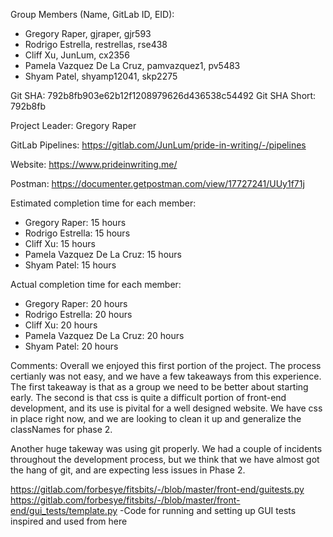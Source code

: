 Group Members (Name, GitLab ID, EID):
- Gregory Raper,                gjraper,          gjr593
- Rodrigo Estrella,             restrellas,       rse438
- Cliff Xu,                     JunLum,           cx2356
- Pamela Vazquez De La Cruz,    pamvazquez1,      pv5483
- Shyam Patel,                  shyamp12041,      skp2275

Git SHA: 792b8fb903e62b12f1208979626d436538c54492
Git SHA Short: 792b8fb

Project Leader: Gregory Raper

GitLab Pipelines: https://gitlab.com/JunLum/pride-in-writing/-/pipelines

Website: https://www.prideinwriting.me/

Postman: https://documenter.getpostman.com/view/17727241/UUy1f71j

Estimated completion time for each member:
- Gregory Raper:               15 hours
- Rodrigo Estrella:            15 hours
- Cliff Xu:                    15 hours
- Pamela Vazquez De La Cruz:   15 hours
- Shyam Patel:                 15 hours

Actual completion time for each member:
- Gregory Raper:               20 hours
- Rodrigo Estrella:            20 hours
- Cliff Xu:                    20 hours
- Pamela Vazquez De La Cruz:   20 hours
- Shyam Patel:                 20 hours

Comments:
Overall we enjoyed this first portion of the project. The process certianly was not easy, and we have a few takeaways from this experience. The first takeaway is that as a group we need to be better about starting early. The second is that css is quite a difficult portion of front-end development, and its use is pivital for a well designed website. We have css in place right now, and we are looking to clean it up and generalize the classNames for phase 2.

Another huge takeway was using git properly. We had a couple of incidents throughout the development process, but we think that we have almost got the hang of git, and are expecting less issues in Phase 2. 

https://gitlab.com/forbesye/fitsbits/-/blob/master/front-end/guitests.py
https://gitlab.com/forbesye/fitsbits/-/blob/master/front-end/gui_tests/template.py
-Code for running and setting up GUI tests inspired and used from here

